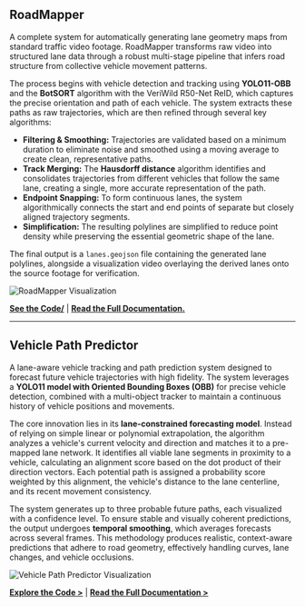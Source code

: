 
## RoadMapper

A complete system for automatically generating lane geometry maps from standard traffic video footage. RoadMapper transforms raw video into structured lane data through a robust multi-stage pipeline that infers road structure from collective vehicle movement patterns.

The process begins with vehicle detection and tracking using **YOLO11-OBB** and the **BotSORT** algorithm with the VeriWild R50-Net ReID, which captures the precise orientation and path of each vehicle. The system extracts these paths as raw trajectories, which are then refined through several key algorithms:
* **Filtering & Smoothing:** Trajectories are validated based on a minimum duration to eliminate noise and smoothed using a moving average to create clean, representative paths.
* **Track Merging:** The **Hausdorff distance** algorithm identifies and consolidates trajectories from different vehicles that follow the same lane, creating a single, more accurate representation of the path.
* **Endpoint Snapping:** To form continuous lanes, the system algorithmically connects the start and end points of separate but closely aligned trajectory segments.
* **Simplification:** The resulting polylines are simplified to reduce point density while preserving the essential geometric shape of the lane.

The final output is a `lanes.geojson` file containing the generated lane polylines, alongside a visualization video overlaying the derived lanes onto the source footage for verification.

![RoadMapper Visualization](./visuals/LaneVisualisation.png)

[**See the Code/**](./RoadMapper/) | [**Read the Full Documentation.**](./RoadMapper/ReadMe.md)

---

## Vehicle Path Predictor

A lane-aware vehicle tracking and path prediction system designed to forecast future vehicle trajectories with high fidelity. The system leverages a **YOLO11 model with Oriented Bounding Boxes (OBB)** for precise vehicle detection, combined with a multi-object tracker to maintain a continuous history of vehicle positions and movements.

The core innovation lies in its **lane-constrained forecasting model**. Instead of relying on simple linear or polynomial extrapolation, the algorithm analyzes a vehicle's current velocity and direction and matches it to a pre-mapped lane network. It identifies all viable lane segments in proximity to a vehicle, calculating an alignment score based on the dot product of their direction vectors. Each potential path is assigned a probability score weighted by this alignment, the vehicle's distance to the lane centerline, and its recent movement consistency.

The system generates up to three probable future paths, each visualized with a confidence level. To ensure stable and visually coherent predictions, the output undergoes **temporal smoothing**, which averages forecasts across several frames. This methodology produces realistic, context-aware predictions that adhere to road geometry, effectively handling curves, lane changes, and vehicle occlusions.

![Vehicle Path Predictor Visualization](./visuals/TrajectoryPredictions.gif)

[**Explore the Code >**](./VehiclePathPredictorV1/) | [**Read the Full Documentation >**](./VehiclePathPredictorV1/ReadMe.md)
